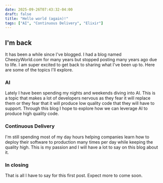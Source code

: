 ```yaml
---
date: 2025-09-26T07:43:32-04:00
draft: false
title: "Hello world (again)!"
tags: ["AI", "Continuous Delivery", "Elixir"]
---
```


## I'm back

It has been a while since I've blogged. I had a blog named CheezyWorld.com
for many years but stopped posting many years ago due to life. I am super
excited to get back to sharing what I've been up to. Here are some of the topics I'll explore.

### AI

Lately I have been spending my nights and weekends diving into AI. This is a topic that makes a lot of developers nervous as they fear it will replace them or they fear that it will produce low quality code that they will have to support. Through this blog I hope to explore how we can leverage AI to produce high quality code.  

### Continuous Delivery

I'm still spending most of my day hours helping companies learn how to deploy
their software to production many times per day while keeping the quality high. This is my passion and I will have a lot to say on this blog about it.

### In closing

That is all I have to say for this first post. Expect more to come soon.